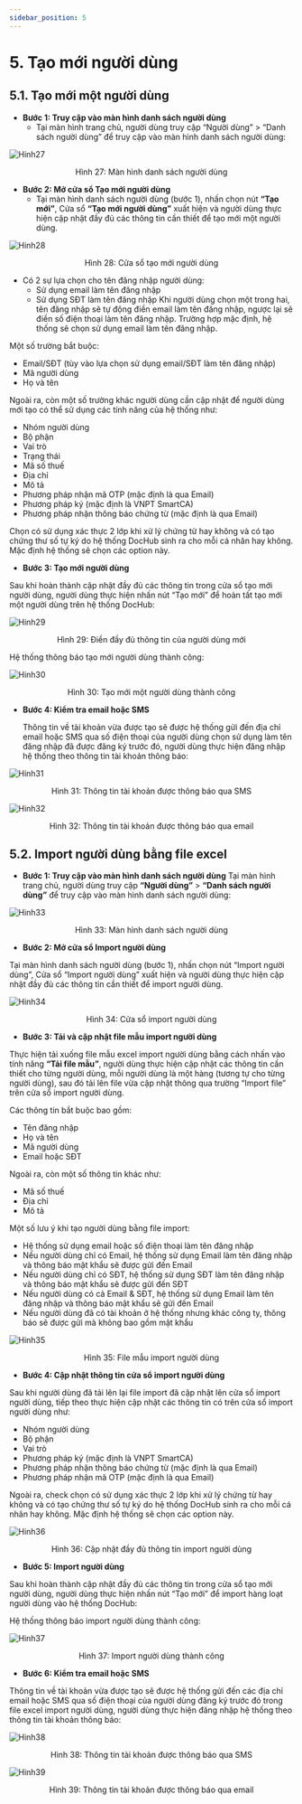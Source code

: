 ```yaml
---
sidebar_position: 5
---
```

# 5. Tạo mới người dùng
## 5.1. Tạo mới một người dùng 
* **Bước 1: Truy cập vào màn hình danh sách người dùng**
  - Tại màn hình trang chủ, người dùng truy cập “Người dùng” > “Danh sách người dùng” để truy cập vào màn hình danh sách người dùng: 

![Hinh27](./image/Taomoinguoidung1.png)

<center>Hình 27: Màn hình danh sách người dùng</center>

* **Bước 2: Mở cửa sổ Tạo mới người dùng**
  - Tại màn hình danh sách người dùng (bước 1), nhấn chọn nút **“Tạo mới”**, Cửa sổ **“Tạo mới người dùng”** xuất hiện và người dùng thực hiện cập nhật đầy đủ các thông tin cần thiết để tạo mới một người dùng. 

![Hinh28](./image/Taomoinguoidung2.png)

<center>Hình 28: Cửa sổ tạo mới người dùng</center>

* Có 2 sự lựa chọn cho tên đăng nhập người dùng:
  * Sử dụng email làm tên đăng nhập 
  * Sử dụng SĐT làm tên đăng nhập
Khi người dùng chọn một trong hai, tên đăng nhập sẽ tự động điền email làm tên đăng nhập, ngược lại sẽ điền số điện thoại làm tên đăng nhập. Trường hợp mặc định, hệ thống sẽ chọn sử dụng email làm tên đăng nhập.

Một số trường bắt buộc:
  * Email/SĐT (tùy vào lựa chọn sử dụng email/SĐT làm tên đăng nhập)
  * Mã người dùng
  * Họ và tên
  
Ngoài ra, còn một số trường khác người dùng cần cập nhật để người dùng mới tạo có thể sử dụng các tính năng của hệ thống như:
  * Nhóm người dùng
  * Bộ phận
  * Vai trò
  * Trạng thái
  * Mã số thuế
  * Địa chỉ
  * Mô tả
  * Phương pháp nhận mã OTP (mặc định là qua Email)
  * Phương pháp ký (mặc định là VNPT SmartCA)
  * Phương pháp nhận thông báo chứng từ (mặc định là qua Email)

  Chọn có sử dụng xác thực 2 lớp khi xử lý chứng từ hay không và có tạo chứng thư số tự ký do hệ thống DocHub sinh ra cho mỗi cá nhân hay không. Mặc định hệ thống sẽ chọn các option này.


* **Bước 3: Tạo mới người dùng**

Sau khi hoàn thành cập nhật đầy đủ các thông tin trong cửa sổ tạo mới người dùng, người dùng thực hiện nhấn nút “Tạo mới” để hoàn tất tạo mới một người dùng trên hệ thống DocHub:

![Hinh29](./image/Taomoinguoidung3.png)

<center>Hình 29: Điền đầy đủ thông tin của người dùng mới</center>

Hệ thống thông báo tạo mới người dùng thành công:

![Hinh30](./image/Taomoinguoidung4.png)

<center>Hình 30: Tạo mới một người dùng thành công</center>

* **Bước 4: Kiểm tra email hoặc SMS** 
  
    Thông tin về tài khoản vừa được tạo sẽ được hệ thống gửi đến địa chỉ email hoặc SMS qua số điện thoại của người dùng chọn sử dụng làm tên đăng nhập đã được đăng ký trước đó, người dùng thực hiện đăng nhập hệ thống theo thông tin tài khoản thông báo:

![Hinh31](./image/Taomoinguoidung5.png)

<center>Hình 31: Thông tin tài khoản được thông báo qua SMS</center>

![Hinh32](./image/Taomoinguoidung6.png)

<center>Hình 32: Thông tin tài khoản được thông báo qua email</center>

## 5.2. Import người dùng bằng file excel
* **Bước 1: Truy cập vào màn hình danh sách người dùng**
Tại màn hình trang chủ, người dùng truy cập **“Người dùng”** > **“Danh sách người dùng”** để truy cập vào màn hình danh sách người dùng: 

![Hinh33](./image/Taomoinguoidung7.png)

<center>Hình 33: Màn hình danh sách người dùng</center>

* **Bước 2: Mở cửa sổ Import người dùng**
  
Tại màn hình danh sách người dùng (bước 1), nhấn chọn nút “Import người dùng”, Cửa sổ “Import người dùng” xuất hiện và người dùng thực hiện cập nhật đầy đủ các thông tin cần thiết để import người dùng.

![Hinh34](./image/Taomoinguoidung8.png)

<center>Hình 34: Cửa sổ import người dùng</center>

* **Bước 3: Tải và cập nhật file mẫu import người dùng**
  
Thực hiện tải xuống file mẫu excel import người dùng bằng cách nhấn vào tính năng **“Tải file mẫu”**, người dùng thực hiện cập nhật các thông tin cần thiết cho từng người dùng, mỗi người dùng là một hàng (tương tự cho từng người dùng), sau đó tải lên file vừa cập nhật thông qua trường “Import file” trên cửa sổ import người dùng.

Các thông tin bắt buộc bao gồm:
* Tên đăng nhập
* Họ và tên
* Mã người dùng
* Email hoặc SĐT
  
Ngoài ra, còn một số thông tin khác như:
* Mã số thuế
* Địa chỉ
* Mô tả

Một số lưu ý khi tạo người dùng bằng file import:
* Hệ thống sử dụng email hoặc số điện thoại làm tên đăng nhập
* Nếu người dùng chỉ có Email, hệ thống sử dụng Email làm tên đăng nhập và thông báo mật khẩu sẽ được gửi đến Email
* Nếu người dùng chỉ có SĐT, hệ thống sử dụng SĐT làm tên đăng nhập và thông báo mật khẩu sẽ được gửi đến SĐT
* Nếu người dùng có cả Email & SĐT, hệ thống sử dụng Email làm tên đăng nhập và thông báo mật khẩu sẽ gửi đến Email
* Nếu người dùng đã có tài khoản ở hệ thống nhưng khác công ty, thông báo sẽ được gửi mà không bao gồm mật khẩu

![Hinh35](./image/Taomoinguoidung9.png)

<center>Hình 35: File mẫu import người dùng</center>

* **Bước 4: Cập nhật thông tin cửa sổ import người dùng**

Sau khi người dùng đã tải lên lại file import đã cập nhật lên cửa sổ import người dùng, tiếp theo thực hiện cập nhật các thông tin có trên cửa sổ import người dùng như:
* Nhóm người dùng
* Bộ phận
* Vai trò
* Phương pháp ký (mặc định là VNPT SmartCA)
* Phương pháp nhận thông báo chứng từ (mặc định là qua Email)
* Phương pháp nhận mã OTP (mặc định là qua Email)
  
Ngoài ra, check chọn có sử dụng xác thực 2 lớp khi xử lý chứng từ hay không và có tạo chứng thư số tự ký do hệ thống DocHub sinh ra cho mỗi cá nhân hay không. Mặc định hệ thống sẽ chọn các option này.

![Hinh36](./image/Taomoinguoidung10.png)

<center>Hình 36: Cập nhật đầy đủ thông tin import người dùng</center>

* **Bước 5: Import người dùng**
  
Sau khi hoàn thành cập nhật đầy đủ các thông tin trong cửa sổ tạo mới người dùng, người dùng thực hiện nhấn nút “Tạo mới” để import hàng loạt người dùng vào hệ thống DocHub:

Hệ thống thông báo import người dùng thành công:

![Hinh37](./image/Taomoinguoidung11.png)

<center>Hình 37: Import người dùng thành công</center>

* **Bước 6: Kiểm tra email hoặc SMS**
 
Thông tin về tài khoản vừa được tạo sẽ được hệ thống gửi đến các địa chỉ email hoặc SMS qua số điện thoại của người dùng đăng ký trước đó trong file excel import người dùng, người dùng thực hiện đăng nhập hệ thống theo thông tin tài khoản thông báo:

![Hinh38](./image/Taomoinguoidung12.png)

<center>Hình 38: Thông tin tài khoản được thông báo qua SMS</center>

![Hinh39](./image/Taomoinguoidung13.png)

<center>Hình 39: Thông tin tài khoản được thông báo qua email</center>
